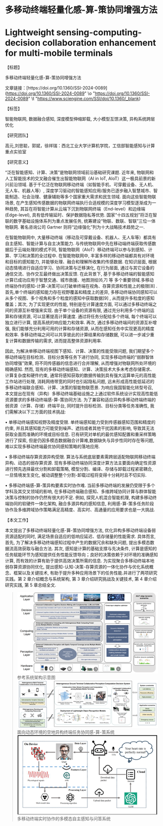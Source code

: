 # 多移动终端轻量化感\-算\-策协同增强方法
# Lightweight sensing-computing-decision collaboration enhancement for multi-mobile terminals

【标题】

多移动终端轻量化感\-算\-策协同增强方法

文章链接：[https://doi\.org/10\.1360/SSI\-2024\-0089](https://doi.org/10.1360/SSI-2024-0089" \o "https://doi.org/10.1360/SSI-2024-0089" \t "https://www.sciengine.com/SSI/doi/10.1360/_blank)

【标签】

智能物联网, 数据融合感知, 深度模型伸缩卸载, 大小模型互馈决策, 异构系统跨层优化

【研究团队】

高元,刘思聪，郭斌，徐祥瑞：西北工业大学计算机学院，工信部智能感知与计算重点实验室

【研究意义】

“泛在智能感知、计算、决策”是物联网领域前沿基础研究课题\. 近年来, 物联网和人工智能技术的交叉融合催生出智能物联网（AI in IoT, AIoT）这一极具前景的新兴前沿领域\. 基于千亿泛在物联网移动终端（如智能手机、可穿戴设备、无人机、无人车、机器人等）, 深度学习驱动的智能感知应用/服务已逐步融入智慧城市、智能制造、社会治理、健康辅助等多个国家重大需求和民生领域\. 面向这些智能物联场景, 在产生感知传感数据的物联网终端执行合适规模的深度学习模型逐渐成为一种趋势, 其旨在将智能计算从云端下沉到物联网终端（End\-level）和边缘端 \(Edge\-level\), 具有低传输延时、保护数据隐私等优势\. 国家“十四五规划”将泛在智联的数字基础设施体系列为重点发展任务, 统筹建设“物联、数联、智联”三位一体物联网\. 著名咨询公司 Gartner 则将“边缘强化”列为十大战略技术趋势之一\.

在智能物联网中, 大量移动终端（移动及可穿戴设备、机器人、无人车等）都具有自主感知、智能计算与自主决策能力\. 与传统物联网中先在移动端终端获取传感数据后于云端处理的模式不同, 智能物联网（AIoT）移动终端可以参与到感知、计算、学习和决策的全过程中\. 在智能物联网中, 丰富多样的移动终端都具有对环境和目标的感知能力, 并能够处理、融合和理解所收集的传感数据\. 在知识层面, 根据动态情境进行自适应学习、协同决策与迁移演化, 在行为层面, 通过与其它设备的通信交流、协作交互最终做出决策反馈\. 在此背景下, 基于多移动终端的智能感知计算已成功应用于智慧交通、城市救援、地图测绘\[6,7\] 等	多个重要领域\.多移动终端协作的感知\-计算\-决策可以打破单终端在视角、存算资源和性能上的极限\[8\] \. 首先,单个终端的感知能力存在视野覆盖和精度上的差异, 多移动终端协同感知可以从多个视图、多个视角和多个粒度的感知中获取数据\[9\] , 从而提升多粒度的感知覆盖；其次, 为了实现更优的性能, 特别是在计算速度方面, 可以通过多移动终端之间的资源互补增强来实现\. 由于单个设备的资源有限, 通过充分利用多个终端的运算和存储资源, 可以显著提高计算速度\. 通过将任务分配给多个终端, 每个终端可以独立进行计算, 提高系统的响应能力和效率\. 再次, 通过多移动终端间的资源互补增强, 我们能够充分利用可用的计算和存储资源, 从而在感知任务中实现更高的精度和效率\. 多移动终端之间可以共享彼此的计算结果和存储数据, 可以进一步减少重复计算和数据传输的需求, 进而提高整体资源利用率\.

因此, 为解决单移动终端视图下感知、计算、决策的性能受限问题, 我们期望多个移动终端在目标检测、目标分类等任务下进行协同, 实现多移动终端的“弱群智体协同增强”效果, 将不同传感器的信息进行合并理解, 从而增强对物联网所处环境的精确感知\. 然而, 现有的多移动终端感知、计算、决策技术大多未考虑存储需求、计算复杂度和硬件约束, 通常将感知获取的数据传输到具有强大运算单元的高性能工作站进行处理, 消耗网络带宽的同时也引起隐私问题, 远未形成高性能低延迟的多移动终端联合感知、计算、决策的智能物联愿景\. 为响应我国智能化转型号召, 本文提出在现有（异构）多移动终端基础设施之上通过软件系统设计实现高性能低资源要求的多移动终端感\-算\-策协同方法\. 为了兼容和适应异构多移动终端终端的弱资源（计算、存储）终端平台, 同时提升目标检测、目标分类等任务准确性, 我们需解决以下三方面的技术挑战: 

• 单移动终端感知视野及精度受限\. 单终端感知能力受到传感器感知范围和精度的约束, 并且其感知能力可能受到噪声、遮挡或者其他干扰因素的影响, 导致其无法获取全面而准确的环境或目标信息\. 已有研究对单机的最优感知配置和重采样策略进行了探索, 但是仍因多模态数据融合计算难,数据缺失与异步性同时存在等问题, 难以实现多移动终端最优协同感知策略的落地应用\. 

• 多移动终端存算资源异构受限\. 算法与系统底层要素需跨层适配物联网移动终端异构、动态的弱存算资源\. 现有多移动终端协同深度计算方法主要面向确定性资源进行预先选择最优分割和卸载策略, 模型分割、编译、存储与卸载过程紧密耦合, 一旦情境发生变化, 被动调整整个分割\-卸载过程将变得十分耗时且不切实际\. 

• 多移动终端感\-算\-策异构要素实时协作难\. 当前多移动终端的发展仍受限于多个学科及其交叉领域的影响, 在多移动终端融合感知、多维跨域协同计算与群体智能决策与控制的协作仍然有很大的不足\. 例如, 探究人机混合智能机理, 构建多移动终端协同的软硬件一体化架构, 融合多源异构的感知信息, 利用感\-算\-策多任务阶段协作及多维跨域协作策略满足高精度、高实时、高通量的应用要求也是一大挑战\.

【本文工作】

本文提出了多移动终端轻量化感\-算\-策协同增强方法, 优化异构多移动终端设备弱资源适配的同时, 满足场景自适应的低响应延迟、低存储量的性能需求\. 具体而言, 首先, 为了解决多移动终端感知过程中产生的数据冗余和缺失问题, 提出多模态数据流高效获取与融合方法\. 其次, 感知是计算的基础支撑与先决条件, 计算是感知的任务赋能环节为感知提供任务性能反馈导向；良好的决策依赖于对环境的准确感知计算, 而有效的计算有助于提供高效决策所需的信息\. 为实现聚合多移动终端本地弱存算资源协同优化, 提出感知\-认知\-决策\-存算资源的一体化协作与优化系统概念、框架以及关键技术, 有助于提升多种应用场景下的任务性能\.并进行了两项研究实践。第 2 章介绍概念与系统架构, 第 3 章介绍研究挑战及关键技术, 第 4 章介绍研究实践, 第 5 章总结全文\. 

>![Local Image](./sys.png)
>参考系统架构示意图
>![Local Image](./experiment1.png)
>面向动态环境的空地异构终端任务协同感-算-策系统
>![Local Image](./experiment2.png)
>多移动终端实时协作的多模态自主感知与问答系统
